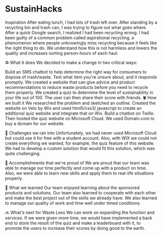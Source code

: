 # SustainHacks
Inspiration
After eating lunch, I had lots of trash left over. After standing by a recycling bin and trash can, I was trying to figure out what goes where. After a quick Google search, I realized I had been recycling wrong. I had been guilty of a common problem called aspirational recycling, a phenomenon where people unknowingly miss recycling because it feels like the right thing to do. We understand how this is not harmless and lowers the quality and increases sorting person-hours of each haul.

♻️ What it does
We decided to make a change in two critical ways:

Build an SMS chatbot to help determine the right way for consumers to dispose of trash/waste. Text what item you're unsure about, and it responds promptly.
We created a website that can give advice and product recommendations to reduce waste products before you need to recycle them properly.
We created a quiz to determine the level of sustainability in your life out of 100. The user can then share their score with friends.
🍀 How we built it
We researched the problem and sketched an outline. Created the website on Velo by Wix and used html5/css3/ javascript to create an additional quiz website and integrate that on Wix. Build a chatbot on Twillo. Then hosted the quiz website on Microsoft Cloud. We used Domain.com to buy a domain for our website.

🤔 Challenges we ran into
Unfortunately, we had never used Microsoft Cloud but could use it for free with a student account. Also, with WIX we could not create everything we wanted, for example, the quiz feature of this website. We had to develop a custom solution that would fit this solution, which was quite challenging.

🥇 Accomplishments that we're proud of
We are proud that our team was able to manage our time perfectly and come up with a product on time. Also, we were able to learn new skills and apply them to real-life situations properly.

🌱 What we learned
Our team enjoyed learning about the sponsored products and solutions. Our team also learned to cooperate with each other and make the best project out of the skills we already have. We also learned to manage our quality of work and time well under timed conditions.

🔜 What's next for Waste Less
We can work on expanding the function and services. If we were given more time, we would have implemented a back end to store the result of the quiz and make a leaderboard with it, to promote the users to increase their scores by doing good to the earth.
